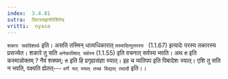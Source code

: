 ```yaml
---
index:  3.4.81
sutra:  लिटस्तझयोरेशिरेच्
vritti:  nyasa
---
```


`शकारः सर्वादेशार्थः` इति। असति तस्मिन् धात्वधिकारात् `तस्मादित्युत्तरस्य ` (1.1.67) इत्यादेः परस्य तकारस्य प्रसज्येत। शकारे तु सति `अनेकाल्शित् सर्वस्य` (1.1.55) इति वचनात् सर्वस्य भवति। अथ `शे` इति कस्मान्नोक्तम् ? नैवं शक्यम्; `शे` इति हि प्रगृह्यसंज्ञा स्यात्। इह च व्यतिपप इति पिबादेशः स्यात्। एशि तु सति न भवति, वक्ष्यति ह्येतत्--- `वर्णे यत् स्यात् तच्च विद्यात् तदादौ` इति।।

